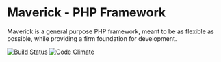 # Maverick - PHP Framework
Maverick is a general purpose PHP framework, meant to be as flexible as possible, while providing a firm foundation for development.

[![Build Status](https://travis-ci.org/WMU-Online-Courses/online-courses.svg?branch=master)](https://travis-ci.org/WMU-Online-Courses/online-courses)
[![Code Climate](https://codeclimate.com/github/alecgunnar/Maverick/badges/gpa.svg)](https://codeclimate.com/github/alecgunnar/Maverick)